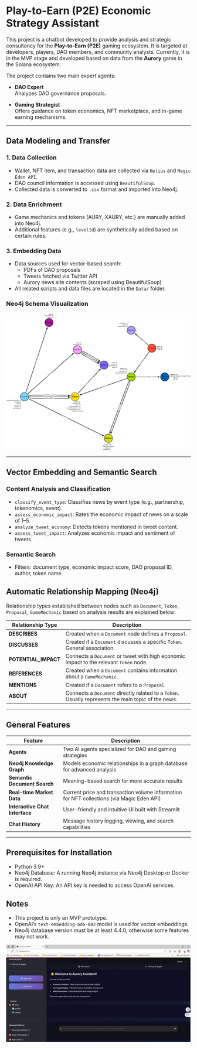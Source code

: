 # Play-to-Earn (P2E) Economic Strategy Assistant

This project is a chatbot developed to provide analysis and strategic consultancy for the **Play-to-Earn (P2E)** gaming ecosystem. It is targeted at developers, players, DAO members, and community analysts. Currently, it is in the MVP stage and developed based on data from the **Aurory** game in the Solana ecosystem.

The project contains two main expert agents:

- **DAO Expert**  
  Analyzes DAO governance proposals.

- **Gaming Strategist**  
  Offers guidance on token economics, NFT marketplace, and in-game earning mechanisms.

---

## Data Modeling and Transfer

### 1. Data Collection
- Wallet, NFT item, and transaction data are collected via `Helius` and `Magic Eden API`.
- DAO council information is accessed using `BeautifulSoup`.
- Collected data is converted to `.csv` format and imported into Neo4j.

### 2. Data Enrichment
- Game mechanics and tokens (AURY, XAURY, etc.) are manually added into Neo4j.
- Additional features (e.g., `levelId`) are synthetically added based on certain rules.

### 3. Embedding Data
- Data sources used for vector-based search:
  - PDFs of DAO proposals
  - Tweets fetched via Twitter API
  - Aurory news site contents (scraped using BeautifulSoup)
- All related scripts and data files are located in the `Data/` folder.

### Neo4j Schema Visualization

[![Neo4j Schema](neo4j_shema.png)](https://github.com/jaguuai/FinalCase/blob/main/neo4j_shema.png)

---

## Vector Embedding and Semantic Search

### Content Analysis and Classification
- `classify_event_type`: Classifies news by event type (e.g., partnership, tokenomics, event).
- `assess_economic_impact`: Rates the economic impact of news on a scale of 1–5.
- `analyze_tweet_economy`: Detects tokens mentioned in tweet content.
- `assess_tweet_impact`: Analyzes economic impact and sentiment of tweets.

### Semantic Search
- Filters: document type, economic impact score, DAO proposal ID, author, token name.

## Automatic Relationship Mapping (Neo4j)

Relationship types established between nodes such as `Document`, `Token`, `Proposal`, `GameMechanic` based on analysis results are explained below:

| Relationship Type       | Description |
|------------------------|-------------|
| **DESCRIBES**          | Created when a `Document` node defines a `Proposal`. |
| **DISCUSSES**          | Created if a `Document` discusses a specific `Token`. General association. |
| **POTENTIAL_IMPACT**   | Connects a `Document` or tweet with high economic impact to the relevant `Token` node. |
| **REFERENCES**         | Created when a `Document` contains information about a `GameMechanic`. |
| **MENTIONS**           | Created if a `Document` refers to a `Proposal`. |
| **ABOUT**              | Connects a `Document` directly related to a `Token`. Usually represents the main topic of the news. |

---

## General Features

| Feature                     | Description |
|-----------------------------|-------------|
| **Agents**                  | Two AI agents specialized for DAO and gaming strategies |
| **Neo4j Knowledge Graph**    | Models economic relationships in a graph database for advanced analysis |
| **Semantic Document Search**| Meaning-based search for more accurate results |
| **Real-time Market Data**    | Current price and transaction volume information for NFT collections (via Magic Eden API) |
| **Interactive Chat Interface**| User-friendly and intuitive UI built with Streamlit |
| **Chat History**             | Message history logging, viewing, and search capabilities |

---
## Prerequisites for Installation
- Python 3.9+
- Neo4j Database: A running Neo4j instance via Neo4j Desktop or Docker is required.
- OpenAI API Key: An API key is needed to access OpenAI services.

## Notes
- This project is only an MVP prototype.
- OpenAI’s `text-embedding-ada-002` model is used for vector embeddings.
- Neo4j database version must be at least 4.4.0, otherwise some features may not work.

[![Neo4j Schema](main_page.png)](https://github.com/jaguuai/FinalCase/blob/main/chatbot.png)

